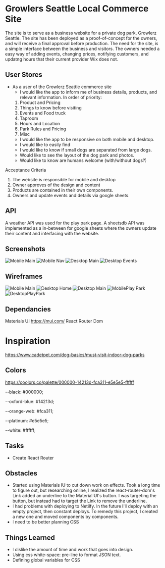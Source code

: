# Growlers Seattle Local Commerce Site

The site is to serve as a business website for a private dog park, Growlerz Seattle. The site has been deployed as a proof-of-concept for the owners, and will receive a final approval before production. The need for the site, is a simple interface between the business and visitors. The owners needed a easy way of adding events, changing prices, notifying customers, and updatng hours that their current provider Wix does not.

## User Stores

- As a user of the Growlerz Seattle commerce site
  - I would like the app to inform me of business details, products, and relevant information. In order of priority:
  1.  Product and Pricing
  2.  Things to know before visiting
  3.  Events and Food truck
  4.  Taproom
  5.  Hours and Location
  6.  Park Rules and Pricing
  7.  Misc
  - I would like the app to be responsive on both mobile and desktop.
  - I would like to easily find
  - I would like to know if small dogs are separated from large dogs.
  - Would like to see the layout of the dog park and photos.
  - Would like to know are humans welcome (with/without dogs?)

Acceptance Criteria

1. The website is responsible for mobile and desktop
2. Owner approves of the design and content
3. Products are contained in their own components.
4. Owners and update events and details via google sheets

## API

A weather API was used for the play park page.
A sheetsdb API was implemented as a in-between for google sheets where the owners update their content and interfacing with the website.

## Screenshots

![Mobile Main](./src/assets/readme/ss-mobile-main.png)
![Mobile Nav](./src/assets/readme/mobile-menu.gif)
![Desktop Main](./src/assets/readme/ss-desktop-main.png)
![Desktop Events](./src/assets/readme/ss-desktop-events.png)

## Wireframes

![Mobile Main](./wireframe/Component-hierarchy.png)
![Desktop Home](./wireframe/Desktop-Home.png)
![Desktop Main](./wireframe/Mobile-Main.png)
![MobilePlay Park](./wireframe/Mobile-play-park.png)
![DesktopPlayPark](./wireframe/play-park.png)

## Dependancies

Materials UI https://mui.com/
React Router Dom

# Inspiration

https://www.cadetpet.com/dog-basics/must-visit-indoor-dog-parks

## Colors

https://coolors.co/palette/000000-14213d-fca311-e5e5e5-ffffff

--black: #000000;

--oxford-blue: #14213d;

--orange-web: #fca311;

--platinum: #e5e5e5;

--white: #ffffff;

## Tasks

- Create React Router

## Obstacles

- Started using Materials IU to cut down work on effects. Took a long time to figure out, but researching online, I realized the react-router-dom's Link added an underline to the Material UI's button. I was targeting the button, but instead had to target the Link to remove the underline.
- I had problems with deploying to Netilfy. In the future I'll deploy with an empty project, then constant deploys. To remedy this project, I created a new one and moved components by components.
- I need to be better planning CSS

## Things Learned

- I dislike the amount of time and work that goes into design.
- Using css white-space: pre-line to format JSON text.
- Defining global variables for CSS
